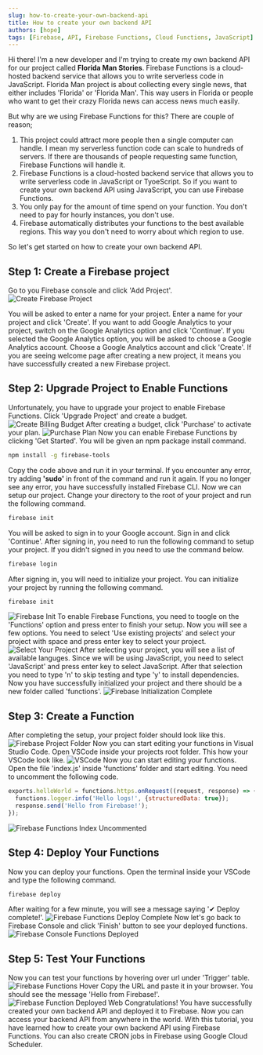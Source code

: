 ```yaml
---
slug: how-to-create-your-own-backend-api
title: How to create your own backend API
authors: [hope]
tags: [Firebase, API, Firebase Functions, Cloud Functions, JavaScript]
---
```


Hi there! I'm a new developer and I'm trying to create my own backend API for our project called **Florida Man Stories**. Firebase Functions is a cloud-hosted backend service that allows you to write serverless code in JavaScript. Florida Man project is about collecting every single news, that either includes 'Florida' or 'Florida Man'. This way users in Florida or people who want to get their crazy Florida news can access news much easily.

<!-- truncate -->

But why are we using Firebase Functions for this? There are couple of reason;

1. This project could attract more people then a single computer can handle. I mean my serverless function code can scale to hundreds of servers. If there are thousands of people requesting same function, Firebase Functions will handle it.
2. Firebase Functions is a cloud-hosted backend service that allows you to write serverless code in JavaScript or TyoeScript. So if you want to create your own backend API using JavaScript, you can use Firebase Functions.
3. You only pay for the amount of time spend on your function. You don't need to pay for hourly instances, you don't use.
4. Firebase automatically distributes your functions to the best available regions. This way you don't need to worry about which region to use.

So let's get started on how to create your own backend API.

## Step 1: Create a Firebase project

Go to you Firebase console and click 'Add Project'. ![Create Firebase Project](./images/create-firebase-project.png)

You will be asked to enter a name for your project. Enter a name for your project and click 'Create'. If you want to add Google Analytics to your project, switch on the Google Analytics option and click 'Continue'. If you selected the Google Analytics option, you will be asked to choose a Google Analytics account. Choose a Google Analytics account and click 'Create'. If you are seeing welcome page after creating a new project, it means you have successfully created a new Firebase project.

## Step 2: Upgrade Project to Enable Functions

Unfortunately, you have to upgrade your project to enable Firebase Functions. Click 'Upgrade Project' and create a budget. ![Create Billing Budget](./images/create-billing-budget.png) After creating a budget, click 'Purchase' to activate your plan. ![Purchase Plan](./images/purchase-billing-budget.png) Now you can enable Firebase Functions by clicking 'Get Started'. You will be given an npm package install command.

```bash
npm install -g firebase-tools
```

Copy the code above and run it in your terminal. If you encounter any error, try adding **'sudo'** in front of the command and run it again. If you no longer see any error, you have successfully installed Firebase CLI. Now we can setup our project. Change your directory to the root of your project and run the following command.

```bash
firebase init
```

You will be asked to sign in to your Google account. Sign in and click 'Continue'. After signing in, you need to run the following command to setup your project. If you didn't signed in you need to use the command below.

```bash
firebase login
```

After signing in, you will need to initialize your project. You can initialize your project by running the following command.

```bash
firebase init
```

![Firebase Init](./images/firebase-init.png) To enable Firebase Functions, you need to toogle on the 'Functions' option and press enter to finish your setup. Now you will see a few options. You need to select 'Use existing projects' and select your project with space and press enter key to select your project. ![Select Your Project](./images/select-your-project.png) After selecting your project, you will see a list of available languges. Since we will be using JavaScript, you need to select 'JavaScript' and press enter key to select JavaScript. After that selection you need to type 'n' to skip testing and type 'y' to install dependencies. Now you have successfully initialized your project and there should be a new folder called 'functions'. ![Firebase Initialization Complete](./images/firebase-initialization-complete.png)

## Step 3: Create a Function

After completing the setup, your project folder should look like this. ![Firebase Project Folder](./images/firebase-project-folder.png) Now you can start editing your functions in Visual Studio Code. Open VSCode inside your projects root folder. This how your VSCode look like. ![VSCode](./images/vscode-folders.png) Now you can start editing your functions. Open the file 'index.js' inside 'functions' folder and start editing. You need to uncomment the following code.

```js
exports.helloWorld = functions.https.onRequest((request, response) => {
  functions.logger.info('Hello logs!', {structuredData: true});
  response.send('Hello from Firebase!');
});
```

![Firebase Functions Index Uncommented](./images/firebase-functions-index-uncommented.png)

## Step 4: Deploy Your Functions

Now you can deploy your functions. Open the terminal inside your VSCode and type the following command.

```bash
firebase deploy
```

After waiting for a few minute, you will see a message saying '✔ Deploy complete!'. ![Firebase Functions Deploy Complete](./images/firebase-deployed.png) Now let's go back to Firebase Console and click 'Finish' button to see your deployed functions. ![Firebase Console Functions Deployed](./images/firebase-console-functions-deployed.png)

## Step 5: Test Your Functions

Now you can test your functions by hovering over url under 'Trigger' table. ![Firebase Functions Hover](./images/firebase-functions-hover.png) Copy the URL and paste it in your browser. You should see the message 'Hello from Firebase!'. ![Firebase Function Deployed Web](./images/function-deployed-web.png) Congratulations! You have successfully created your own backend API and deployed it to Firebase. Now you can access your backend API from anywhere in the world. With this tutorial, you have learned how to create your own backend API using Firebase Functions. You can also create CRON jobs in Firebase using Google Cloud Scheduler.
